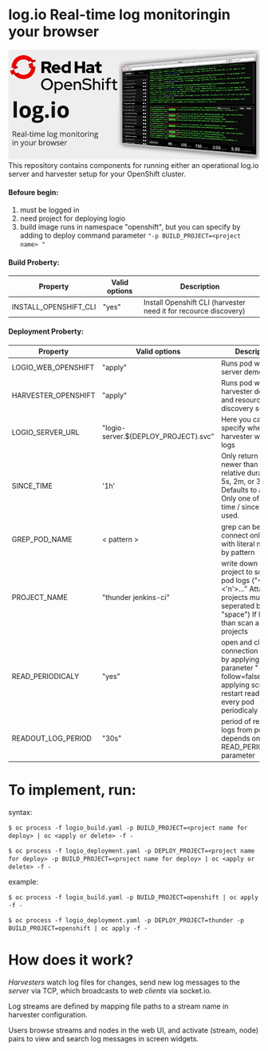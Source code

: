 # log.io Real-time log monitoringin your browser

![alt text](https://raw.githubusercontent.com/ros-kamach/log.io_alpine/master/logio.png)
This repository contains components for running either an operational log.io server and harvester setup for your OpenShift cluster. 

#### Befoure begin:
1) must be logged in
2) need project for deploying logio 
3) build image runs in namespace "openshift", but you can specify by adding to deploy command parameter ```"-p BUILD_PROJECT=<project name> "```

#### Build Proberty:
| Property                | Valid options   | Description                        |
|-------------------------|-----------------|------------------------------------|         
| INSTALL_OPENSHIFT_CLI | "yes"    | Install Openshift CLI (harvester need it for recource  discovery) |

#### Deployment Proberty:
| Property                | Valid options   | Description                        |
|-------------------------|-----------------|------------------------------------|
| LOGIO_WEB_OPENSHIFT     |               "apply"                 | Runs pod with log.io server demon  |
| HARVESTER_OPENSHIFT     |               "apply"                 | Runs pod with harvester demon and resource discovery script  |
| LOGIO_SERVER_URL        | "logio-server.${DEPLOY_PROJECT}.svc"  | Here you can specify where harvester will send logs |
| SINCE_TIME              |                 '1h'                  | Only return logs newer than a relative duration like 5s, 2m, or 3h. Defaults to all logs. Only one of since-time / since may be used.  |
| GREP_POD_NAME           |              < pattern >              | grep can be used to connect only pods with literal matched by pattern |
| PROJECT_NAME            |          "thunder jenkins-ci"         | write down what project to scan for pod logs ("<1> <'n'>..." Attancion projects must be seperated by "space") If blank than scan all projects |
| READ_PERIODICALY        |                "yes"                  | open and close connection to pods by applying paraneter "--follow=false" and applying script to restart readout every pod periodicaly |
| READOUT_LOG_PERIOD      |                "30s"                  | period of redout logs from pods, depends on READ_PERIODICALY parameter |

# To implement, run:

syntax:
```
$ oc process -f logio_build.yaml -p BUILD_PROJECT=<project name for deploy> | oc <apply or delete> -f - 
```
```
$ oc process -f logio_deployment.yaml -p DEPLOY_PROJECT=<project name for deploy> -p BUILD_PROJECT=<project name for deploy> | oc <apply or delete> -f - 
```
example:
```
$ oc process -f logio_build.yaml -p BUILD_PROJECT=openshift | oc apply -f -
```
```
$ oc process -f logio_deployment.yaml -p DEPLOY_PROJECT=thunder -p BUILD_PROJECT=openshift | oc apply -f -
```

# How does it work?

*Harvesters* watch log files for changes, send new log messages to the *server* via TCP, which broadcasts to *web clients* via socket.io.

Log streams are defined by mapping file paths to a stream name in harvester configuration.

Users browse streams and nodes in the web UI, and activate (stream, node) pairs to view and search log messages in screen widgets.